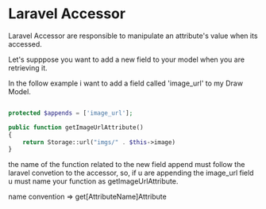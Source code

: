 # Laravel Accessor 

Laravel Accessor are responsible to manipulate an attribute's value when its accessed.

Let's supppose you want to add a new field to your model when you are retrieving it.

In the follow example i want to add a field called 'image_url' to my Draw Model.

```php

protected $appends = ['image_url'];

public function getImageUrlAttribute()
{
    return Storage::url("imgs/" . $this->image)
}

```

the name of the function related to the new field append must follow the laravel convetion to the accessor, so, if u are appending the image_url field u must name your function as getImageUrlAttribute.

name convention => get[AttributeName]Attribute
